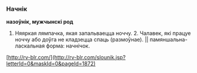 ### Начнік
**назоўнік, мужчынскі род**

1. Няяркая лямпачка, якая запальваецца ноччу. 2. Чалавек, які працуе ноччу або доўга не кладзецца спаць (размоўнае). || памяншальна-ласкальная форма: начнічок.

<a rel="author">[http://rv-blr.com/](http://rv-blr.com/slounik.jsp?letterId=0&maskId=0&pageId=1872)</a>
